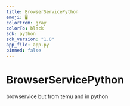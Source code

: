 ```yaml
---
title: BrowserServicePython
emoji: 🖥️
colorFrom: gray
colorTo: black
sdk: python
sdk_version: "1.0"
app_file: app.py
pinned: false
---
```


# BrowserServicePython
browservice but from temu and in python